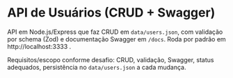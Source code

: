 # API de Usuários (CRUD + Swagger)

API em Node.js/Express que faz CRUD em `data/users.json`,
com validação por schema (Zod) e documentação Swagger em `/docs`.
Roda por padrão em http://localhost:3333 .

Requisitos/escopo conforme desafio: CRUD, validação, Swagger, status adequados,
persistência no `data/users.json` a cada mudança.